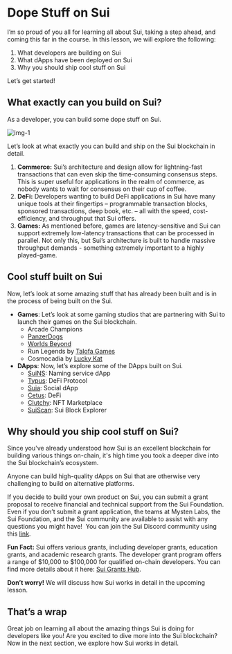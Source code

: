 # Dope Stuff on Sui

I’m so proud of you all for learning all about Sui, taking a step ahead, and coming this far in the course. In this lesson, we will explore the following:

1. What developers are building on Sui
2. What dApps have been deployed on Sui
3. Why you should ship cool stuff on Sui

Let’s get started!

## What exactly can you build on Sui?

As a developer, you can build some dope stuff on Sui.

![img-1](https://github.com/0xmetaschool/Learning-Projects/blob/main/assests_for_all/assets_for_sui_c1/Dope%20Stuff%20on%20Sui/image.png?raw=true)

Let’s look at what exactly you can build and ship on the Sui blockchain in detail.

1. **Commerce:** Sui’s architecture and design allow for lightning-fast transactions that can even skip the time-consuming consensus steps. This is super useful for applications in the realm of commerce, as nobody wants to wait for consensus on their cup of coffee.
2. **DeFi:** Developers wanting to build DeFi applications in Sui have many unique tools at their fingertips – programmable transaction blocks, sponsored transactions, deep book, etc. – all with the speed, cost-efficiency, and throughput that Sui offers.
3. **Games:** As mentioned before, games are latency-sensitive and Sui can support extremely low-latency transactions that can be processed in parallel. Not only this, but Sui’s architecture is built to handle massive throughput demands - something extremely important to a highly played-game.

## Cool stuff built on Sui

Now, let’s look at some amazing stuff that has already been built and is in the process of being built on the Sui.

- **Games**: Let’s look at some gaming studios that are partnering with Sui to launch their games on the Sui blockchain.
    - Arcade Champions
    - [PanzerDogs](https://play.panzerdogs.io/)
    - [Worlds Beyond](https://worldsbeyondnft.com/)
    - Run Legends by [Talofa Games](https://www.talofagames.com/)
    - Cosmocadia by [Lucky Kat](https://www.lucky-kat.com/)
- **DApps**: Now, let’s explore some of the DApps built on Sui.
    - [SuiNS](https://suins.io/): Naming service dApp
    - [Typus](https://typus.finance/): DeFi Protocol
    - [Suia](https://suia.io/): Social dApp
    - [Cetus](https://www.cetus.zone/): DeFi
    - [Clutchy](https://clutchy.io/marketplace): NFT Marketplace
    - [SuiScan](https://suiscan.xyz/mainnet/home): Sui Block Explorer

## Why should you ship cool stuff on Sui?

Since you've already understood how Sui is an excellent blockchain for building various things on-chain, it's high time you took a deeper dive into the Sui blockchain’s ecosystem.

Anyone can build high-quality dApps on Sui that are otherwise very challenging to build on alternative platforms.

If you decide to build your own product on Sui, you can submit a grant proposal to receive financial and technical support from the Sui Foundation. Even if you don’t submit a grant application, the teams at Mysten Labs, the Sui Foundation, and the Sui community are available to assist with any questions you might have!  You can join the Sui Discord community using this [link](https://discord.com/invite/sui).

**Fun Fact:** Sui offers various grants, including developer grants, education grants, and academic research grants. The developer grant program offers a range of $10,000 to $100,000 for qualified on-chain developers. You can find more details about it here: [Sui Grants Hub](https://sui.io/grants-hub).

**Don’t worry!** We will discuss how Sui works in detail in the upcoming lesson.

## That’s a wrap

Great job on learning all about the amazing things Sui is doing for developers like you! Are you excited to dive more into the Sui blockchain? Now in the next section, we explore how Sui works in detail.